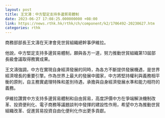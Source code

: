 ```yaml
---
layout: post
title: 王文濤：中方堅定支持多邊貿易體制
date: 2023-06-27 17:08:25.000000000 +08:00
link: https://news.rthk.hk/rthk/ch/component/k2/1706492-20230627.htm
categories: rthk
---
```


商務部部長王文濤在天津會見世貿組織總幹事伊維拉。

他說，中方堅定支持多邊貿易體制，願與各方一道，努力推動世貿組織第13屆部長級會議取得務實成果。

王文濤強調，中方在實現自身經濟發展的同時，為各方不斷提供發展機遇，是世界經濟增長的重要引擎。作為世界上最大的發展中國家，中方將堅持權利與義務相平衡的原則，自主務實處理特殊和差別待遇，承擔與自身經濟發展水準和能力相符的義務。

伊維拉讚賞中方支持多邊貿易體制和自由貿易，高度評價中方在爭端解決機制改革、投資便利化、電子商務等議題談判中發揮的建設性作用，希望中方為推動世貿組織改革、促進貿易投資自由化便利化作出更多貢獻。
